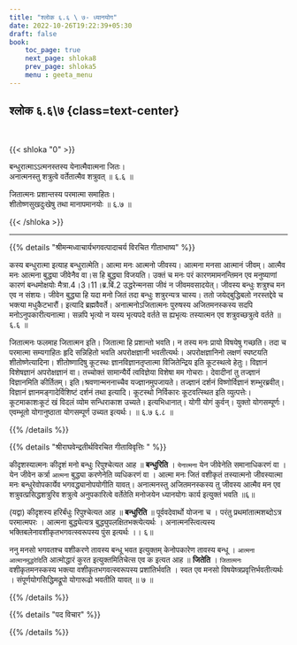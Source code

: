 ```yaml
---
title: "श्लोक ६.६ \ ७- ध्यानयोग"
date: 2022-10-26T19:22:39+05:30
draft: false
book:
    toc_page: true
    next_page: shloka8
    prev_page: shloka5
    menu : geeta_menu
---
```




## श्लोक ६.६\७ {class=text-center}

<br/>

{{< shloka  "0"  >}}

बन्धुरात्माऽऽत्मनस्तस्य येनात्मैवात्मना जितः।  
अनात्मनस्तु शत्रुत्वे वर्तेतात्मैव शत्रुवत् ॥ ६.६ ॥

जितात्मनः प्रशान्तस्य परमात्मा समाहितः।  
शीतोष्णसुखदुःखेषु तथा मानापमानयोः ॥ ६.७ ॥

{{< /shloka >}}

---


{{% details "श्रीमन्मध्वाचार्यभगवत्पादाचर्य विरचित  गीताभाष्य" %}}

कस्य बन्धुरात्मा इत्याह बन्धुरात्मेति। आत्मा मनः आत्मनो जीवस्य। आत्मना मनसा आत्मानं जीवम्। 
आत्मैव मनः आत्मना बुद्ध्या जीवेनैव वा।स हि बुद्ध्या विजयति। 
उक्तं च मनः परं कारणमामनन्तिमन एव मनुष्याणां कारणं बन्धमोक्षयोः मैत्रा.4।3।11।ब्र.बिं.2 
उद्धरेन्मनसा जीवं न जीवमवसादयेत्। जीवस्य बन्धुः शत्रुश्च मन एव न संशयः। 
जीवेन बुद्ध्या हि यदा मनो जितं तदा बन्धुः शत्रुरन्यत्र चास्य। 
ततो जयेद्बुद्धिबलो नरस्तद्देवे च भक्त्या मधुकैटभारौं। इत्यादि ब्रह्मवैवर्ते। 
अनात्मनोऽजितात्मनः पुरुषस्य अजितमनस्कस्य सदपि मनोऽनुपकारीत्यनात्मा। 
सन्नपि भृत्यो न यस्य भृत्यपदे वर्तते स ह्यभृत्यः तस्यात्मन एव शत्रुवच्छत्रुत्वे वर्तते ॥ ६.६ ॥ 

जितात्मनः फलमाह जितात्मन इति। जितात्मा हि प्रशान्तो भवति। 
न तस्य मनः प्रायो विषयेषु गच्छति। तदा च परमात्मा सम्यगाहितः हृदि सन्निहितो भवति अपरोक्षज्ञानी भवतीत्यर्थः। अपरोक्षज्ञानिनो लक्षणं स्पष्टयति शीतोष्णेत्यादिना। 
शीतोष्णादिषु कूटस्थः ज्ञानविज्ञानतृप्तात्मा विजितेन्द्रिय इति कूटस्थत्वे हेतुः। 
विज्ञानं विशेषज्ञानं अपरोक्षज्ञानं वा। तच्चोक्तं सामान्यैर्ये त्वविज्ञेया विशेषा मम गोचराः। 
देवादीनां तु तज्ज्ञानं विज्ञानमिति कीर्तितम्। इति।श्रवणान्मननाच्चैव यज्ज्ञानमुपजायते। 
तज्ज्ञानं दर्शनं विष्णोर्विज्ञानं शम्भुरब्रवीत्। 
विज्ञानं ज्ञानमङ्गादेर्विशिष्टं दर्शनं तथा इत्यादि। 
कूटस्थो निर्विकारः कूटवत्स्थित इति व्युत्पत्तेः। 
कूटमाकाशःकूटं खं विदलं व्योम सन्धिराकाश उच्यते। इत्यभिधानात्। 
योगी योगं कुर्वन्। युक्तो योगसम्पूर्णः। 
एवम्भूतो योगानुष्ठाता योगसम्पूर्ण उच्यत इत्यर्थः। ॥ ६.७ ६.८ ॥ 

{{% /details %}}



{{% details "श्रीराघवेन्द्रतीर्थविरचित गीताविवृत्तिः " %}}

कीदृशस्यात्मनः कीदृशं मनो बन्धुः रिपुश्चेत्यत आह ॥ 
**बन्धुरिति** । `येनात्मना` येन जीवेनेति समानाधिकरणं वा । 
येन जीवेन कर्त्रा `आत्मना` बुद्ध्या करणेनेति व्यधिकरणं वा । 
आत्मा मनः जितं वशीकृतं तस्यात्मनो
जीवस्यात्मा मनः बन्धुरेवोपकार्येव भगवद्ध्यानोपयोगीति 
यावत्‌। अनात्मनस्तु अजितमनस्कस्य तु जीवस्य आत्मैव मन 
एव शत्रुवत्प्रसिद्धशत्रुरिव शत्रुत्वे अनुपकारित्वे 
वर्तेतेति मनोजयेन ध्यानयोगः कार्य इत्युक्तं भवति ॥६॥  

(यद्वा) कीदृशस्य हरिर्बंधुः रिपुश्चेत्यत आह ॥ 
**बन्धुरिति** ॥ पूर्ववदेवार्थो योजना च ।
परंतु प्रथमांतात्मशब्दोऽत्र परमात्मपरः । 
आत्मना बुद्ध्येत्यत्र बुद्ध्युपलक्षितभक्त्येत्यर्थः । 
अनात्मनस्त्वित्यस्य भक्तिबलेनावशीकृतभगवत्स्वरूपस्य 
पुंस इत्यर्थः ।। ६॥


ननु मनसो भगवतश्च वशीकरणे तावस्य बन्धू भवत इत्युक्तम् 
केनोपकारेण तावस्य बन्धू । `आत्मना आत्मानमुद्धरेदि`ति 
आत्मोद्धारं कुरत इत्युक्तमितिचेत्स एव क इत्यत आह ॥ 
**जितेति** । `जितात्मनः` वशीकृतमनस्कस्य भक्त्या 
वशीकृतभगवत्स्वरूपस्य प्रशांतिर्भवति । स्वत एव मनसो 
विषयेष्त्रप्रवृत्तिर्भवतीत्यर्थः ।  संपूर्णयोगसिद्धिमद्रूपो 
योगारूढो भवतीति यावत्‌ ॥ ७ ॥

{{% /details %}}



{{% details "पद विचार" %}}


{{% /details %}}
